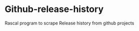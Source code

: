 Github-release-history
======================

Rascal program to scrape Release history from github projects
